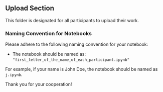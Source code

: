 ## Upload Section

This folder is designated for all participants to upload their work.

### Naming Convention for Notebooks

Please adhere to the following naming convention for your notebook:
- The notebook should be named as: `"first_letter_of_the_name_of_each_participant.ipynb"`

For example, if your name is John Doe, the notebook should be named as `j.ipynb`.

Thank you for your cooperation!
